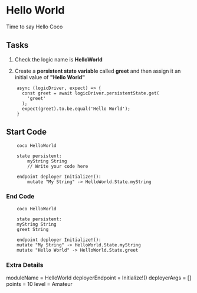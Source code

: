 # Hello World

Time to say Hello Coco

## Tasks

1. Check the logic name is **HelloWorld**

2. Create a **persistent state variable** called **greet** and then assign it an initial value of **"Hello World"**

```
    async (logicDriver, expect) => {
      const greet = await logicDriver.persistentState.get(
        'greet'
      );
      expect(greet).to.be.equal('Hello World');
    }
```

## Start Code

```
    coco HelloWorld

    state persistent:
        myString String
        // Write your code here

    endpoint deployer Initialize!():
        mutate "My String" -> HelloWorld.State.myString
```

### End Code

```
    coco HelloWorld

    state persistent:
    myString String
    greet String

    endpoint deployer Initialize!():
    mutate "My String" -> HelloWorld.State.myString
    mutate "Hello World" -> HelloWorld.State.greet
```

### Extra Details

moduleName = HelloWorld
deployerEndpoint = Initialize!()
deployerArgs = []
points = 10
level = Amateur
